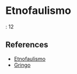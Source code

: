# Etnofaulismo

: 12

## References

- [Etnofaulismo](https://es.wikipedia.org/wiki/Etnofaulismo)
- [Gringo](https://es.wikipedia.org/wiki/Gringo)
